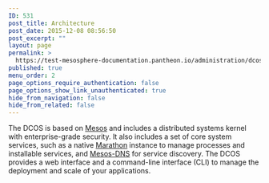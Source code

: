 ```yaml
---
ID: 531
post_title: Architecture
post_date: 2015-12-08 08:56:50
post_excerpt: ""
layout: page
permalink: >
  https://test-mesosphere-documentation.pantheon.io/administration/dcosarchitecture/
published: true
menu_order: 2
page_options_require_authentication: false
page_options_show_link_unauthenticated: true
hide_from_navigation: false
hide_from_related: false
---
```

The DCOS is based on <a href="http://mesos.apache.org/" target="_blank">Mesos</a> and includes a distributed systems kernel with enterprise-grade security. It also includes a set of core system services, such as a native [Marathon][1] instance to manage processes and installable services, and [Mesos-DNS][2] for service discovery. The DCOS provides a web interface and a command-line interface (CLI) to manage the deployment and scale of your applications.

 [1]: ../../manage-service/marathon/
 [2]: https://docs.mesosphere.com/administration/service-discovery/overview/